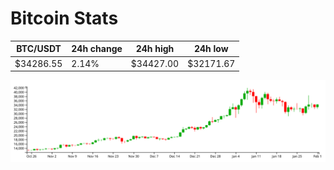 # Bitcoin Stats

BTC/USDT|24h change|24h high|24h low|
|---|---|---|---|
|$34286.55|2.14%|$34427.00|$32171.67|

<img src="./chart.svg">
